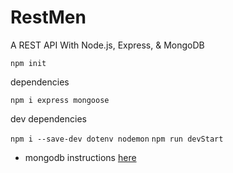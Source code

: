 # RestMen

A REST API With Node.js, Express, & MongoDB

`npm init`

dependencies

`npm i express mongoose`

dev dependencies

`npm i --save-dev dotenv nodemon`
`npm run devStart`

- mongodb instructions [here](https://docs.mongodb.com/manual/tutorial/install-mongodb-on-windows/)
